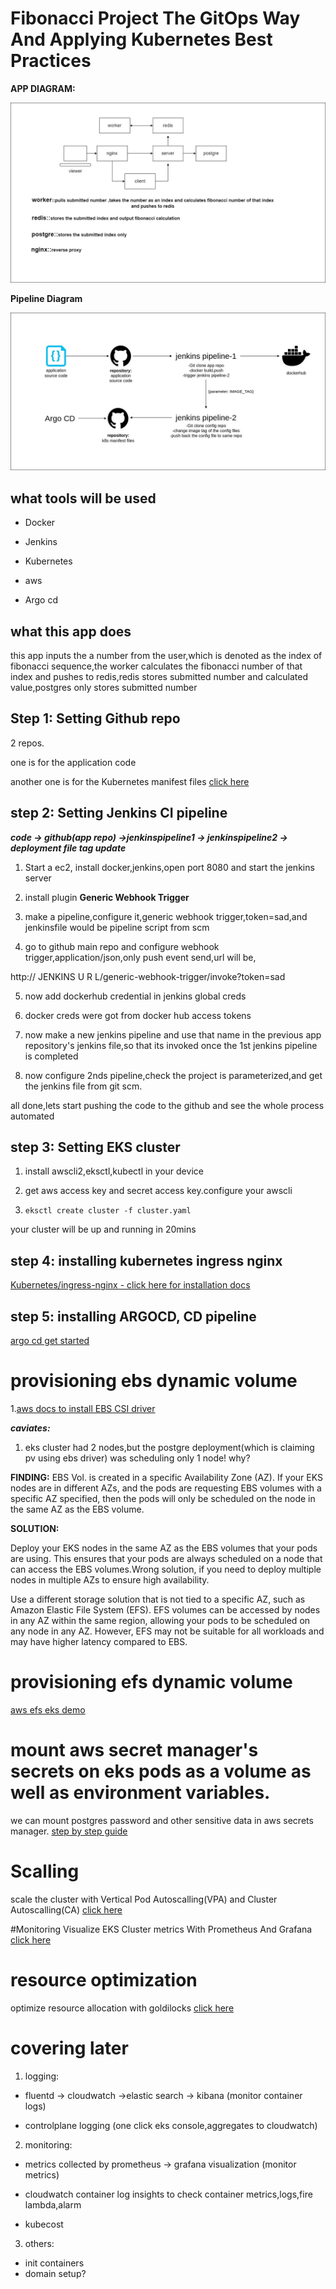 
  

# Fibonacci Project The GitOps Way And Applying Kubernetes Best Practices

  

  

**APP DIAGRAM:**

  

![- diagram of app](https://github.com/aakkiiff/fibonacci-project/blob/master/Project%20Diagram.jpg?raw=true)

  

  

**Pipeline Diagram**

![enter image description here](https://github.com/aakkiiff/fibonacci-project/blob/master/Pipelinediagram.jpg?raw=true)

  

## what tools will be used

- Docker

- Jenkins

- Kubernetes

- aws

- Argo cd

## what this app does

this app inputs the a number from the user,which is denoted as the index of fibonacci sequence,the worker calculates the fibonacci number of that index and pushes to redis,redis stores submitted number and calculated value,postgres only stores submitted number

  

## Step 1: Setting Github repo

2 repos.

one is for the application code

another one is for the Kubernetes manifest files [click here](https://github.com/aakkiiff/fibonacci-project-config)

## step 2: Setting Jenkins CI pipeline

  

***code -> github(app repo) ->jenkinspipeline1 -> jenkinspipeline2 -> deployment file tag update***

  

1. Start a ec2, install docker,jenkins,open port 8080 and start the jenkins server

2. install plugin **Generic Webhook Trigger**

3. make a pipeline,configure it,generic webhook trigger,token=sad,and jenkinsfile would be pipeline script from scm

4. go to github main repo and configure webhook trigger,application/json,only push event send,url will be,

  

http:// JENKINS U R L/generic-webhook-trigger/invoke?token=sad

5. now add dockerhub credential in jenkins global creds

6. docker creds were got from docker hub access tokens

7. now make a new jenkins pipeline and use that name in the previous app repository's jenkins file,so that its invoked once the 1st jenkins pipeline is completed

8. now configure 2nds pipeline,check the project is parameterized,and get the jenkins file from git scm.

  

all done,lets start pushing the code to the github and see the whole process automated

  

## step 3: Setting EKS cluster

1. install awscli2,eksctl,kubectl in your device

2. get aws access key and secret access key.configure your awscli

3.  `eksctl create cluster -f cluster.yaml`

your cluster will be up and running in 20mins

  

## step 4: installing kubernetes ingress nginx

  

[Kubernetes/ingress-nginx - click here for installation docs](https://github.com/kubernetes/ingress-nginx/tree/main/charts/ingress-nginx)

  

## step 5: installing ARGOCD, CD pipeline

[argo cd get started](https://argo-cd.readthedocs.io/en/stable/getting_started/)

  

# provisioning ebs dynamic volume

1.[aws docs to install EBS CSI driver](https://docs.aws.amazon.com/eks/latest/userguide/ebs-csi.html)

  

***caviates:***

1. eks cluster had 2 nodes,but the postgre deployment(which is claiming pv using ebs driver) was scheduling only 1 node! why?

  

**FINDING:** EBS Vol. is created in a specific Availability Zone (AZ). If your EKS nodes are in different AZs, and the pods are requesting EBS volumes with a specific AZ specified, then the pods will only be scheduled on the node in the same AZ as the EBS volume.

  

**SOLUTION:**

Deploy your EKS nodes in the same AZ as the EBS volumes that your pods are using. This ensures that your pods are always scheduled on a node that can access the EBS volumes.Wrong solution, if you need to deploy multiple nodes in multiple AZs to ensure high availability.

  

Use a different storage solution that is not tied to a specific AZ, such as Amazon Elastic File System (EFS). EFS volumes can be accessed by nodes in any AZ within the same region, allowing your pods to be scheduled on any node in any AZ. However, EFS may not be suitable for all workloads and may have higher latency compared to EBS.

# provisioning efs dynamic volume

[aws efs eks demo](https://docs.aws.amazon.com/eks/latest/userguide/efs-csi.html)

# mount aws secret manager's secrets on eks pods as a volume as well as environment variables.
we can mount postgres password and other sensitive data in aws secrets manager.
[step by step guide](https://www.linkedin.com/pulse/mounting-aws-secrets-eks-pods-mohammad-akif)

# Scalling
scale the cluster with Vertical Pod Autoscalling(VPA) and Cluster Autoscalling(CA)
[click here](https://www.linkedin.com/pulse/scale-eks-cluster-autoscaling-horizontal-pod-mohammad-akif)

#Monitoring
Visualize EKS Cluster metrics With Prometheus And Grafana
[click here](https://www.linkedin.com/pulse/visualizing-eks-cluster-metrics-prometheus-grafana-mohammad-akif)


# resource optimization
optimize resource allocation with goldilocks
[click here](https://www.linkedin.com/pulse/optimizing-resource-allocation-kubernetes-goldilocks-mohammad-akif)

# covering later

1. logging:

- fluentd -> cloudwatch ->elastic search -> kibana (monitor container logs)

- controlplane logging (one click eks console,aggregates to cloudwatch)

2. monitoring:

- metrics collected by prometheus -> grafana visualization (monitor metrics)

- cloudwatch container log insights to check container metrics,logs,fire lambda,alarm

- kubecost
3. others:
- init containers
- domain setup?
